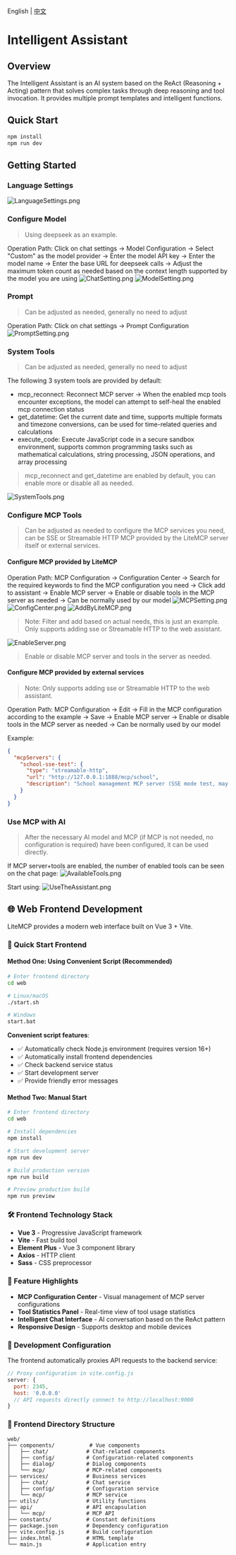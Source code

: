 English | [中文](docs/README.zh_CN.md)

# Intelligent Assistant

## Overview

The Intelligent Assistant is an AI system based on the ReAct (Reasoning + Acting) pattern that solves complex tasks through deep reasoning and tool invocation. It provides multiple prompt templates and intelligent functions.

## Quick Start
```bash
npm install
npm run dev
```

## Getting Started

### Language Settings
![LanguageSettings.png](docs/LanguageSettings.png)

### Configure Model
> Using deepseek as an example.

Operation Path: Click on chat settings -> Model Configuration -> Select "Custom" as the model provider -> Enter the model API key -> Enter the model name -> Enter the base URL for deepseek calls -> Adjust the maximum token count as needed based on the context length supported by the model you are using
![ChatSetting.png](docs/en-img/ChatSetting.png)
![ModelSetting.png](docs/en-img/ModelSetting.png)

### Prompt
> Can be adjusted as needed, generally no need to adjust

Operation Path: Click on chat settings -> Prompt Configuration
![PromptSetting.png](docs/en-img/PromptSetting.png)

### System Tools
> Can be adjusted as needed, generally no need to adjust

The following 3 system tools are provided by default:
- mcp_reconnect: Reconnect MCP server -> When the enabled mcp tools encounter exceptions, the model can attempt to self-heal the enabled mcp connection status
- get_datetime: Get the current date and time, supports multiple formats and timezone conversions, can be used for time-related queries and calculations
- execute_code: Execute JavaScript code in a secure sandbox environment, supports common programming tasks such as mathematical calculations, string processing, JSON operations, and array processing
> mcp_reconnect and get_datetime are enabled by default, you can enable more or disable all as needed.

![SystemTools.png](docs/en-img/SystemTools.png)

### Configure MCP Tools
> Can be adjusted as needed to configure the MCP services you need, can be SSE or Streamable HTTP MCP provided by the LiteMCP server itself or external services.

#### Configure MCP provided by LiteMCP
Operation Path: MCP Configuration -> Configuration Center -> Search for the required keywords to find the MCP configuration you need -> Click add to assistant -> Enable MCP server -> Enable or disable tools in the MCP server as needed -> Can be normally used by our model
![MCPSetting.png](docs/en-img/MCPSetting.png)
![ConfigCenter.png](docs/en-img/ConfigCenter.png)
![AddByLiteMCP.png](docs/en-img/AddByLiteMCP.png)
> Note: Filter and add based on actual needs, this is just an example. Only supports adding sse or Streamable HTTP to the web assistant.

![EnableServer.png](docs/en-img/EnableServer.png)
> Enable or disable MCP server and tools in the server as needed.

#### Configure MCP provided by external services
> Note: Only supports adding sse or Streamable HTTP to the web assistant.

Operation Path: MCP Configuration -> Edit -> Fill in the MCP configuration according to the example -> Save -> Enable MCP server -> Enable or disable tools in the MCP server as needed -> Can be normally used by our model

Example:
```json
{
  "mcpServers": {
    "school-sse-test": {
      "type": "streamable-http",
      "url": "http://127.0.0.1:1888/mcp/school",
      "description": "School management MCP server (SSE mode test, may require special configuration)"
    }
  }
}
```

### Use MCP with AI
> After the necessary AI model and MCP (if MCP is not needed, no configuration is required) have been configured, it can be used directly.

If MCP server+tools are enabled, the number of enabled tools can be seen on the chat page:
![AvailableTools.png](docs/en-img/AvailableTools.png)

Start using:
![UseTheAssistant.png](docs/en-img/UseTheAssistant.png)


## 🌐 Web Frontend Development

LiteMCP provides a modern web interface built on Vue 3 + Vite.

### 🚀 Quick Start Frontend

#### Method One: Using Convenient Script (Recommended)

```bash
# Enter frontend directory
cd web

# Linux/macOS
./start.sh

# Windows
start.bat
```

**Convenient script features**:
- ✅ Automatically check Node.js environment (requires version 16+)
- ✅ Automatically install frontend dependencies
- ✅ Check backend service status
- ✅ Start development server
- ✅ Provide friendly error messages

#### Method Two: Manual Start

```bash
# Enter frontend directory
cd web

# Install dependencies
npm install

# Start development server
npm run dev

# Build production version
npm run build

# Preview production build
npm run preview
```

### 🛠️ Frontend Technology Stack

- **Vue 3** - Progressive JavaScript framework
- **Vite** - Fast build tool
- **Element Plus** - Vue 3 component library
- **Axios** - HTTP client
- **Sass** - CSS preprocessor

### 📱 Feature Highlights

- **MCP Configuration Center** - Visual management of MCP server configurations
- **Tool Statistics Panel** - Real-time view of tool usage statistics
- **Intelligent Chat Interface** - AI conversation based on the ReAct pattern
- **Responsive Design** - Supports desktop and mobile devices

### 🔧 Development Configuration

The frontend automatically proxies API requests to the backend service:

```javascript
// Proxy configuration in vite.config.js
server: {
  port: 2345,
  host: '0.0.0.0'
  // API requests directly connect to http://localhost:9000
}
```

### 📂 Frontend Directory Structure

```
web/
├── components/           # Vue components
│   ├── chat/            # Chat-related components
│   ├── config/          # Configuration-related components
│   ├── dialog/          # Dialog components
│   └── mcp/             # MCP-related components
├── services/            # Business services
│   ├── chat/            # Chat service
│   ├── config/          # Configuration service
│   └── mcp/             # MCP service
├── utils/               # Utility functions
├── api/                 # API encapsulation
│   └── mcp/             # MCP API
├── constants/           # Constant definitions
├── package.json         # Dependency configuration
├── vite.config.js       # Build configuration
├── index.html           # HTML template
└── main.js              # Application entry
```